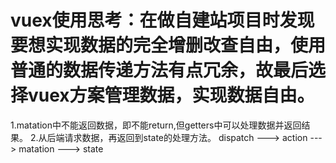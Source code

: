 # vuex使用思考：在做自建站项目时发现要想实现数据的完全增删改查自由，使用普通的数据传递方法有点冗余，故最后选择vuex方案管理数据，实现数据自由。
1.matation中不能返回数据，即不能return,但getters中可以处理数据并返回结果。
2.从后端请求数据，再返回到state的处理方法。
dispatch ---> action ---> matation ---> state